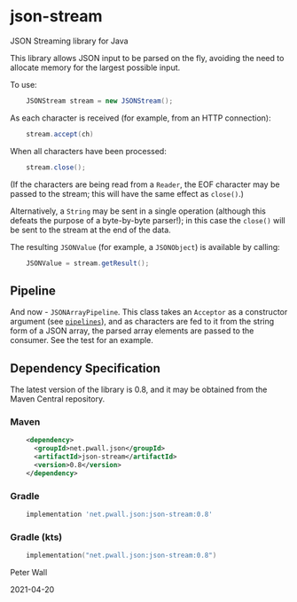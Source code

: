 # json-stream

JSON Streaming library for Java

This library allows JSON input to be parsed on the fly, avoiding the need to allocate memory for the largest possible
input.

To use:

```java
    JSONStream stream = new JSONStream();
```

As each character is received (for example, from an HTTP connection):

```java
    stream.accept(ch)
```

When all characters have been processed:

```java
    stream.close();
```

(If the characters are being read from a `Reader`, the EOF character may be passed to the stream; this will have the
same effect as `close()`.)

Alternatively, a `String` may be sent in a single operation (although this defeats the purpose of a byte-by-byte
parser!); in this case the `close()` will be sent to the stream at the end of the data.

The resulting `JSONValue` (for example, a `JSONObject`) is available by calling:

```java
    JSONValue = stream.getResult();
```

## Pipeline

And now - `JSONArrayPipeline`.  This class takes an `Acceptor` as a constructor argument
(see [`pipelines`](https://github.com/pwall567/pipelines)), and as characters are fed to it from the string form of a
JSON array, the parsed array elements are passed to the consumer.
See the test for an example.

## Dependency Specification

The latest version of the library is 0.8, and it may be obtained from the Maven Central repository.

### Maven
```xml
    <dependency>
      <groupId>net.pwall.json</groupId>
      <artifactId>json-stream</artifactId>
      <version>0.8</version>
    </dependency>
```
### Gradle
```groovy
    implementation 'net.pwall.json:json-stream:0.8'
```
### Gradle (kts)
```kotlin
    implementation("net.pwall.json:json-stream:0.8")
```

Peter Wall

2021-04-20
